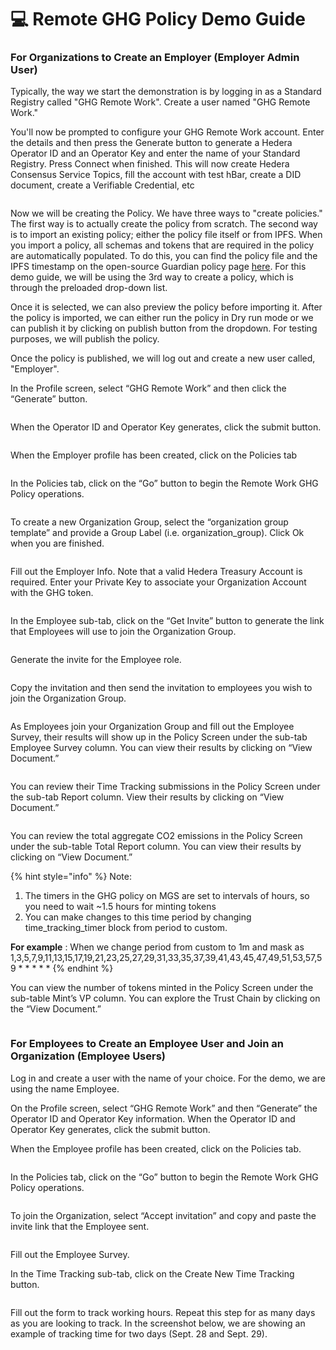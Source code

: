 # 💻 Remote GHG Policy Demo Guide

### For Organizations to Create an Employer (Employer Admin User)

Typically, the way we start the demonstration is by logging in as a Standard Registry called "GHG Remote Work". Create a user named "GHG Remote Work."

You'll now be prompted to configure your GHG Remote Work account. Enter the details and then press the Generate button to generate a Hedera Operator ID and an Operator Key and enter the name of your Standard Registry. Press Connect when finished. This will now create Hedera Consensus Service Topics, fill the account with test hBar, create a DID document, create a Verifiable Credential, etc

<figure><img src="../../../../.gitbook/assets/Screen Shot 2022-12-14 at 1.22.01 PM.png" alt=""><figcaption></figcaption></figure>

Now we will be creating the Policy. We have three ways to "create policies." The first way is to actually create the policy from scratch. The second way is to import an existing policy; either the policy file itself or from IPFS. When you import a policy, all schemas and tokens that are required in the policy are automatically populated. To do this, you can find the policy file and the IPFS timestamp on the open-source Guardian policy page [here](https://github.com/hashgraph/guardian/tree/main/Demo%20Artifacts/iREC). For this demo guide, we will be using the 3rd way to create a policy, which is through the preloaded drop-down list.&#x20;

Once it is selected, we can also preview the policy before importing it. After the policy is imported, we can either run the policy in Dry run mode or we can publish it by clicking on publish button from the dropdown. For testing purposes, we will publish the policy.

Once the policy is published, we will log out and create a new user called, "Employer".&#x20;

In the Profile screen, select “GHG Remote Work” and then click the “Generate” button.

<figure><img src="../../../../.gitbook/assets/Screen Shot 2022-12-14 at 1.22.23 PM.png" alt=""><figcaption></figcaption></figure>

When the Operator ID and Operator Key generates, click the submit button.

<figure><img src="../../../../.gitbook/assets/Screen Shot 2022-12-14 at 1.22.43 PM.png" alt=""><figcaption></figcaption></figure>

When the Employer profile has been created, click on the Policies tab

<figure><img src="../../../../.gitbook/assets/Screen Shot 2022-12-14 at 1.23.09 PM.png" alt=""><figcaption></figcaption></figure>

In the Policies tab, click on the “Go” button to begin the Remote Work GHG Policy operations.

<figure><img src="../../../../.gitbook/assets/Screen Shot 2022-12-14 at 1.23.42 PM.png" alt=""><figcaption></figcaption></figure>

To create a new Organization Group, select the “organization group template” and provide a Group Label (i.e. organization\_group). Click Ok when you are finished.

<figure><img src="../../../../.gitbook/assets/Screen Shot 2022-12-14 at 1.24.00 PM.png" alt=""><figcaption></figcaption></figure>

Fill out the Employer Info. Note that a valid Hedera Treasury Account is required. Enter your Private Key to associate your Organization Account with the GHG token.

<figure><img src="../../../../.gitbook/assets/Screen Shot 2022-12-14 at 1.24.25 PM.png" alt=""><figcaption></figcaption></figure>

In the Employee sub-tab, click on the “Get Invite” button to generate the link that Employees will use to join the Organization Group.

<figure><img src="../../../../.gitbook/assets/Screen Shot 2022-12-14 at 1.24.41 PM.png" alt=""><figcaption></figcaption></figure>

Generate the invite for the Employee role.

<figure><img src="../../../../.gitbook/assets/Screen Shot 2022-12-14 at 1.25.01 PM.png" alt=""><figcaption></figcaption></figure>

Copy the invitation and then send the invitation to employees you wish to join the Organization Group.

<figure><img src="../../../../.gitbook/assets/Screen Shot 2022-12-14 at 1.25.12 PM.png" alt=""><figcaption></figcaption></figure>

As Employees join your Organization Group and fill out the Employee Survey, their results will show up in the Policy Screen under the sub-tab Employee Survey column. You can view their results by clicking on “View Document.”

<figure><img src="../../../../.gitbook/assets/Screen Shot 2022-12-14 at 1.25.27 PM.png" alt=""><figcaption></figcaption></figure>

You can review their Time Tracking submissions in the Policy Screen under the sub-tab Report column. View their results by clicking on “View Document.”

<figure><img src="../../../../.gitbook/assets/Screen Shot 2022-12-14 at 1.25.45 PM.png" alt=""><figcaption></figcaption></figure>

You can review the total aggregate CO2 emissions in the Policy Screen under the sub-table Total Report column. You can view their results by clicking on “View Document.”

{% hint style="info" %}
Note:

1. The timers in the GHG policy on MGS are set to intervals of hours, so you need to wait \~1.5 hours for minting tokens
2. You can make changes to this time period by changing time\_tracking\_timer block from period to custom.

**For example** : When we change period from custom to 1m and mask as 1,3,5,7,9,11,13,15,17,19,21,23,25,27,29,31,33,35,37,39,41,43,45,47,49,51,53,57,59 \* \* \* \* \*
{% endhint %}

You can view the number of tokens minted in the Policy Screen under the sub-table Mint’s VP column. You can explore the Trust Chain by clicking on the “View Document.”

<figure><img src="../../../../.gitbook/assets/Screen Shot 2022-12-14 at 1.26.16 PM.png" alt=""><figcaption></figcaption></figure>

### For Employees to Create an Employee User and Join an Organization (Employee Users)

Log in and create a user with the name of your choice. For the demo, we are using the name Employee.&#x20;

On the Profile screen, select “GHG Remote Work” and then “Generate” the Operator ID and Operator Key information. When the Operator ID and Operator Key generates, click the submit button.

When the Employee profile has been created, click on the Policies tab.

<figure><img src="../../../../.gitbook/assets/Screen Shot 2022-12-14 at 1.26.36 PM.png" alt=""><figcaption></figcaption></figure>

In the Policies tab, click on the “Go” button to begin the Remote Work GHG Policy operations.

<figure><img src="../../../../.gitbook/assets/Screen Shot 2022-12-14 at 1.26.56 PM.png" alt=""><figcaption></figcaption></figure>

To join the Organization, select “Accept invitation” and copy and paste the invite link that the Employee sent.

<figure><img src="../../../../.gitbook/assets/Screen Shot 2022-12-14 at 1.27.10 PM.png" alt=""><figcaption></figcaption></figure>

Fill out the Employee Survey.

In the Time Tracking sub-tab, click on the Create New Time Tracking button.

<figure><img src="../../../../.gitbook/assets/Screen Shot 2022-12-14 at 1.27.29 PM.png" alt=""><figcaption></figcaption></figure>

Fill out the form to track working hours. Repeat this step for as many days as you are looking to track. In the screenshot below, we are showing an example of tracking time for two days (Sept. 28 and Sept. 29).

<figure><img src="../../../../.gitbook/assets/Screen Shot 2022-12-14 at 1.27.54 PM.png" alt=""><figcaption></figcaption></figure>
